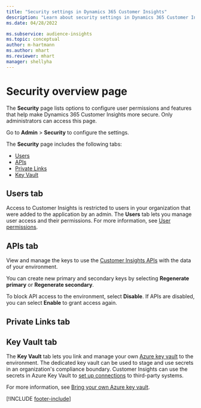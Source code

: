 ```yaml
---
title: "Security settings in Dynamics 365 Customer Insights"
description: "Learn about security settings in Dynamics 365 Customer Insights."
ms.date: 04/28/2022

ms.subservice: audience-insights
ms.topic: conceptual
author: m-hartmann
ms.author: mhart
ms.reviewer: mhart
manager: shellyha
---
```


# Security overview page

The **Security** page lists options to configure user permissions and features that help make Dynamics 365 Customer Insights more secure. Only administrators can access this page. 

Go to **Admin** > **Security** to configure the settings.

The **Security** page includes the following tabs:
- [Users](#users-tab)
- [APIs](#apis-tab)
- [Private Links](#private-links-tab)
- [Key Vault](#key-vault-tab)

## Users tab

Access to Customer Insights is restricted to users in your organization that were added to the application by an admin. The **Users** tab lets you manage user access and their permissions. For more information, see [User permissions](permissions.md).

## APIs tab

View and manage the keys to use the [Customer Insights APIs](apis.md) with the data of your environment.

You can create new primary and secondary keys by selecting **Regenerate primary** or **Regenerate secondary**. 

To block API access to the environment, select **Disable**. If APIs are disabled, you can select **Enable** to grant access again.

## Private Links tab

<needs context and content for intro>



## Key Vault tab

The **Key Vault** tab lets you link and manage your own [Azure key vault](/azure/key-vault/general/basic-concepts) to the environment.
The dedicated key vault can be used to stage and use secrets in an organization's compliance boundary. Customer Insights can use the secrets in Azure Key Vault to [set up connections](connections.md) to third-party systems.

For more information, see [Bring your own Azure key vault](use-azure-key-vault.md).


[!INCLUDE [footer-include](includes/footer-banner.md)]
